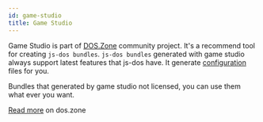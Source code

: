 ```yaml
---
id: game-studio
title: Game Studio
---
```


Game Studio is part of [DOS.Zone](doszone) community project. It's a recommend tool for creating `js-dos bundles`.
`js-dos bundles` generated with game studio always support latest features that js-dos have. It generate
[configuration](Configuration) files for you. 

Bundles that generated by game studio not licensed, you can use them what ever you want.

[Read more](https://dos.zone/en/guide/studio) on dos.zone

